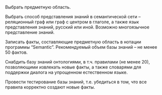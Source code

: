 Выбрать предметную область.

Выбрать способ представления знаний в семантической сети – реляционный граф или граф с центром в глаголе, а также язык представления знаний, русский или иной. Возможно многоязычное представление знаний.

Записать факты, составляющие предметную область в нотации программы “Semantic”. Рекомендуемый объем базы знаний – не менее 50 фактов.

Снабдить базу знаний онтологиями, в т.ч. правилами (не менее 20), позволяющими извлекать новые факты, а также словарями для поддержки диалога на упрощенном естественном языке.

Провести тестирование базы знаний, т.е. убедиться в том, что все правила корректно создают новые факты.
